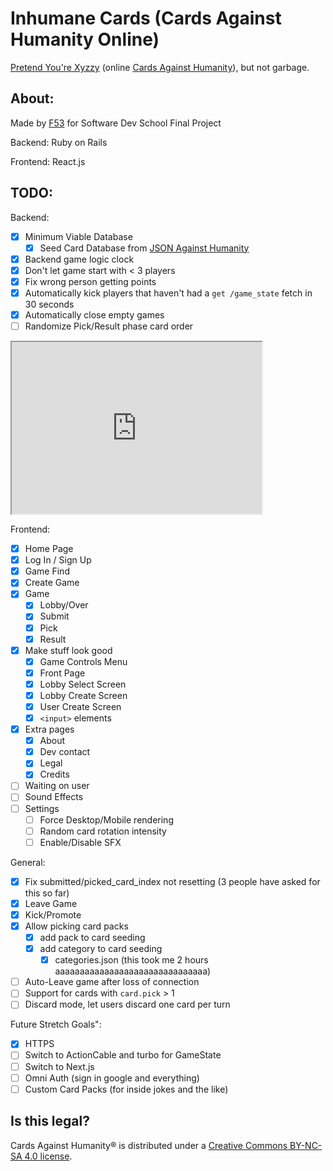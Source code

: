 # Inhumane Cards (Cards Against Humanity Online)
[Pretend You're Xyzzy](https://pyx-1.pretendyoure.xyz/zy/) (online [Cards Against Humanity](https://www.cardsagainsthumanity.com/)), but not garbage.

## About:
Made by [F53](https://f53.dev) for Software Dev School Final Project

Backend: Ruby on Rails

Frontend: React.js

## TODO:
Backend:
- [x] Minimum Viable Database
  - [x] Seed Card Database from [JSON Against Humanity](https://crhallberg.com/cah/)
- [x] Backend game logic clock
- [x] Don't let game start with < 3 players
- [x] Fix wrong person getting points
- [x] Automatically kick players that haven't had a `get /game_state` fetch in 30 seconds
- [x] Automatically close empty games
- [ ] Randomize Pick/Result phase card order

<iframe width="400" height="275" src='https://dbdiagram.io/embed/63506e9047094101959cbd7f'> </iframe>

Frontend:
- [x] Home Page
- [x] Log In / Sign Up
- [x] Game Find
- [x] Create Game
- [x] Game
  - [x] Lobby/Over
  - [x] Submit
  - [x] Pick
  - [x] Result
- [x] Make stuff look good
  - [x] Game Controls Menu
  - [x] Front Page
  - [x] Lobby Select Screen
  - [x] Lobby Create Screen
  - [x] User Create Screen
  - [x] `<input>` elements
- [x] Extra pages
  - [x] About
  - [x] Dev contact
  - [x] Legal
  - [x] Credits
- [ ] Waiting on user
- [ ] Sound Effects
- [ ] Settings
  - [ ] Force Desktop/Mobile rendering
  - [ ] Random card rotation intensity
  - [ ] Enable/Disable SFX

General:
- [x] Fix submitted/picked_card_index not resetting
    (3 people have asked for this so far)
- [x] Leave Game
- [x] Kick/Promote
- [x] Allow picking card packs
  - [x] add pack to card seeding
  - [x] add category to card seeding
    - [x] categories.json (this took me 2 hours aaaaaaaaaaaaaaaaaaaaaaaaaaaaaaa)
- [ ] Auto-Leave game after loss of connection
- [ ] Support for cards with `card.pick` > 1
- [ ] Discard mode, let users discard one card per turn

Future Stretch Goals":
- [x] HTTPS
- [ ] Switch to ActionCable and turbo for GameState
- [ ] Switch to Next.js
- [ ] Omni Auth (sign in google and everything)
- [ ] Custom Card Packs (for inside jokes and the like)

## Is this legal?
Cards Against Humanity® is distributed under a [Creative Commons BY-NC-SA 4.0 license](https://creativecommons.org/licenses/by-nc-sa/4.0/legalcode).